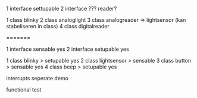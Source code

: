 1 interface settupable
2 interface ??? reader?

1 class blinky
2 class analoglight
3 class analogreader => lightsensor (kan stabeliseren in class)
4 class digitalreader

=======

1 interface sensable yes
2 interface setupable yes

1 class blinky > setupable yes
2 class lightsensor > sensable
3 class button > sensable yes
4 class beep > setupable yes

interrupts seperate demo

functional test